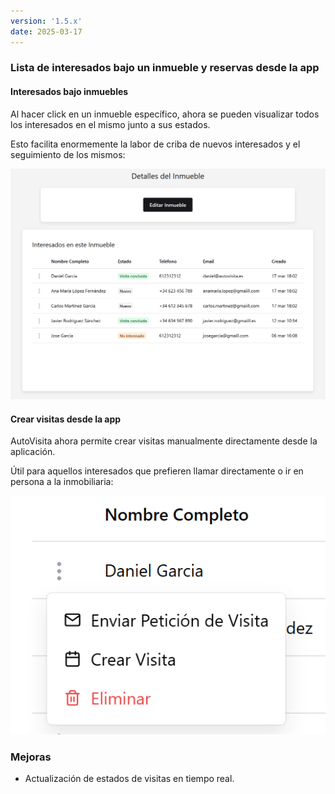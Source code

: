 ```yaml
---
version: '1.5.x'
date: 2025-03-17
---
```


### Lista de interesados bajo un inmueble y reservas desde la app

#### Interesados bajo inmuebles

Al hacer click en un inmueble específico, ahora se pueden visualizar todos los interesados en el mismo junto a sus estados.

Esto facilita enormemente la labor de criba de nuevos interesados y el seguimiento de los mismos:

![Interesados bajo inmuebles](./interesados-inmuebles.png)

#### Crear visitas desde la app

AutoVisita ahora permite crear visitas manualmente directamente desde la aplicación.

Útil para aquellos interesados que prefieren llamar directamente o ir en persona a la inmobiliaria:

![Crear una viita](./creacion-visita.png)

### Mejoras

- Actualización de estados de visitas en tiempo real.
